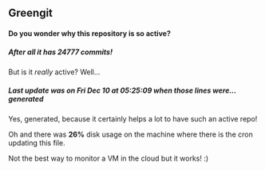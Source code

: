 ## Greengit

#### Do you wonder why this repository is so active?

##### After all it has 24777 commits!

But is it *really* active? Well...

##### Last update was on Fri Dec 10 at 05:25:09 when those lines were... generated

Yes, generated, because it certainly helps a lot to have such an active repo!

Oh and there was **26%** disk usage on the machine
where there is the cron updating this file.

Not the best way to monitor a VM in the cloud but it works! :)
